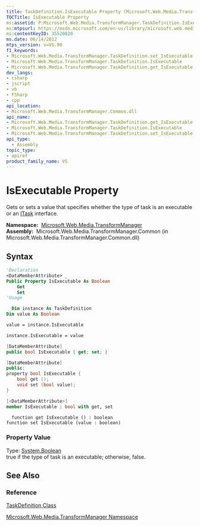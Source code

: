 ```yaml
---
title: TaskDefinition.IsExecutable Property (Microsoft.Web.Media.TransformManager)
TOCTitle: IsExecutable Property
ms:assetid: P:Microsoft.Web.Media.TransformManager.TaskDefinition.IsExecutable
ms:mtpsurl: https://msdn.microsoft.com/en-us/library/microsoft.web.media.transformmanager.taskdefinition.isexecutable(v=VS.90)
ms:contentKeyID: 35520820
ms.date: 06/14/2012
mtps_version: v=VS.90
f1_keywords:
- Microsoft.Web.Media.TransformManager.TaskDefinition.set_IsExecutable
- Microsoft.Web.Media.TransformManager.TaskDefinition.IsExecutable
- Microsoft.Web.Media.TransformManager.TaskDefinition.get_IsExecutable
dev_langs:
- csharp
- jscript
- vb
- FSharp
- cpp
api_location:
- Microsoft.Web.Media.TransformManager.Common.dll
api_name:
- Microsoft.Web.Media.TransformManager.TaskDefinition.get_IsExecutable
- Microsoft.Web.Media.TransformManager.TaskDefinition.IsExecutable
- Microsoft.Web.Media.TransformManager.TaskDefinition.set_IsExecutable
api_type:
  - Assembly
topic_type:
- apiref
product_family_name: VS
---
```


# IsExecutable Property

Gets or sets a value that specifies whether the type of task is an executable or an [ITask](itask-interface-microsoft-web-media-transformmanager.md) interface.

**Namespace:**  [Microsoft.Web.Media.TransformManager](microsoft-web-media-transformmanager-namespace.md)  
**Assembly:**  Microsoft.Web.Media.TransformManager.Common (in Microsoft.Web.Media.TransformManager.Common.dll)

## Syntax

```vb
'Declaration
<DataMemberAttribute> _
Public Property IsExecutable As Boolean
    Get
    Set
'Usage

  Dim instance As TaskDefinition
Dim value As Boolean

value = instance.IsExecutable

instance.IsExecutable = value
```

```csharp
[DataMemberAttribute]
public bool IsExecutable { get; set; }
```

```cpp
[DataMemberAttribute]
public:
property bool IsExecutable {
    bool get ();
    void set (bool value);
}
```

``` fsharp
[<DataMemberAttribute>]
member IsExecutable : bool with get, set
```

```jscript
  function get IsExecutable () : boolean
function set IsExecutable (value : boolean)
```

### Property Value

Type: [System.Boolean](https://msdn.microsoft.com/library/a28wyd50)  
true if the type of task is an executable; otherwise, false.  

## See Also

### Reference

[TaskDefinition Class](taskdefinition-class-microsoft-web-media-transformmanager.md)

[Microsoft.Web.Media.TransformManager Namespace](microsoft-web-media-transformmanager-namespace.md)


